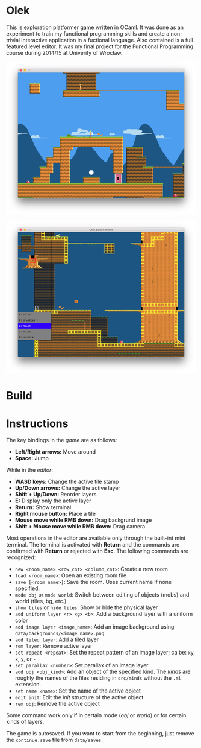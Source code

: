 Olek
====

This is exploration platformer game written in OCaml. It was done as an experiment to train my functional
programming skills and create a non-trivial interactive application in a fuctional language. Also contained
is a full featured level editor. It was my final project for the Functional Programming course during
2014/15 at Univerity of Wrocław.

![Game](screenshot_game.png)

![Editor](screenshot_editor.png)

Build
=====

Instructions
============

The key bindings in the _game_ are as follows:

  * **Left/Right arrows:** Move around
  * **Space:** Jump
  
While in the _editor_:

  * **WASD keys:** Change the active tile stamp
  * **Up/Down arrows:** Change the active layer
  * **Shift + Up/Down:** Reorder layers
  * **E:** Display only the active layer
  * **Return:** Show terminal
  * **Right mouse button:** Place a tile
  * **Mouse move while RMB down:** Drag backgrund image
  * **Shift + Mouse move while RMB down:** Drag camera

Most operations in the editor are available only through the built-int mini terminal. The terminal is
activated with **Return** and the commands are confirmed with **Return** or rejected with **Esc**.
The following commands are recognized:

  * `new <room_name> <row_cnt> <column_cnt>`: Create a new room
  * `load <room_name>`: Open an existing room file
  * `save [<room_name>]`: Save the room. Uses current name if none specified.
  * `mode obj` or `mode world`: Switch between editing of objects (mobs) and world (tiles, bg, etc.)
  * `show tiles` or `hide tiles`: Show or hide the physical layer
  * `add uniform layer <r> <g> <b>`: Add a background layer with a uniform color
  * `add image layer <image_name>`: Add an image background using `data/backgrounds/<image_name>.png`
  * `add tiled layer`: Add a tiled layer
  * `rem layer`: Remove active layer
  * `set repeat <repeat>`: Set the repeat pattern of an image layer; <repeat> ca be: `xy`, `x`, `y`, or `-`
  * `set parallax <number>`: Set parallax of an image layer
  * `add obj <obj_kind>`: Add an object of the specified kind. The _kinds_ are roughly the names of
    the files residing in `src/minds` without the `.ml` extension.
  * `set name <name>`: Set the name of the active object
  * `edit init`: Edit the _init_ structure of the active object
  * `rem obj`: Remove the active object
  
Some command work only if in certain mode (_obj_ or _world_) or for certain kinds of layers.

The game is autosaved. If you want to start from the beginning, just remove the `continue.save` file from
`data/saves`.
